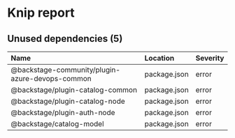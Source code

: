# Knip report

## Unused dependencies (5)

| Name                                            | Location     | Severity |
| :---------------------------------------------- | :----------- | :------- |
| @backstage-community/plugin-azure-devops-common | package.json | error    |
| @backstage/plugin-catalog-common                | package.json | error    |
| @backstage/plugin-catalog-node                  | package.json | error    |
| @backstage/plugin-auth-node                     | package.json | error    |
| @backstage/catalog-model                        | package.json | error    |
